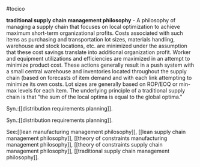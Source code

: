 #tocico

<b>traditional supply chain management philosophy</b> - A philosophy of managing a supply chain that focuses on local optimization to achieve maximum short-term organizational profits.  Costs associated with such items as purchasing and transportation lot sizes, materials handling, warehouse and stock locations, etc. are minimized under the assumption that these cost savings translate into additional organization profit.  Worker and equipment utilizations and efficiencies are maximized in an attempt to minimize product cost.  These actions generally result in a push system with a small central warehouse and inventories located throughout the supply chain (based on forecasts of item demand and with each link attempting to minimize its own costs. Lot sizes are generally based on ROP/EOQ or min-max levels for each item.  The underlying principle of a traditional supply chain is that "the sum of the local optima is equal to the global optima."  
  

Syn.:[[distribution requirements planning]].
  

Syn.:[[distribution requirements planning]].



See:[[lean manufacturing management philosophy]], [[lean supply chain management philosophy]], [[theory of constraints manufacturing management philosophy]], [[theory of constraints supply chain management philosophy]], [[traditional supply chain management philosophy]].
